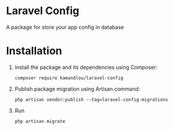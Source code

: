 # Laravel Config

A package for store your app config in database

# Installation

1. Install the package and its dependencies using Composer:

   `composer require kamandlou/laravel-config`
2. Publish package migration using Artisan command:

   `php artisan vendor:publish --tag=laravel-config-migrations`
3. Run

   `php artisan migrate`